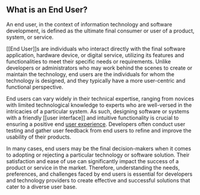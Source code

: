 ## What is an End User?

An end user, in the context of information technology and software development, is defined as the ultimate final consumer or user of a product, system, or service.

 [[End User]]s are individuals who interact directly with the final software application, hardware device, or digital service, utilizing its features and functionalities to meet their specific needs or requirements. Unlike developers or administrators who may work behind the scenes to create or maintain the technology, end users are the individuals for whom the technology is designed, and they typically have a more user-centric and functional perspective.

End users can vary widely in their technical expertise, ranging from novices with limited technological knowledge to experts who are well-versed in the intricacies of a particular system. As such, designing software or systems with a friendly [[user interface]] and intuitive functionality is crucial to ensuring a positive end [user experience](https://trymata.com/blog/2023/10/24/what-is-user-experience-ux-2/). Developers often conduct user testing and gather user feedback from end users to refine and improve the usability of their products.

In many cases, end users may be the final decision-makers when it comes to adopting or rejecting a particular technology or software solution. Their satisfaction and ease of use can significantly impact the success of a product or service in the market. Therefore, understanding the needs, preferences, and challenges faced by end users is essential for developers and technology providers to create effective and successful solutions that cater to a diverse user base.